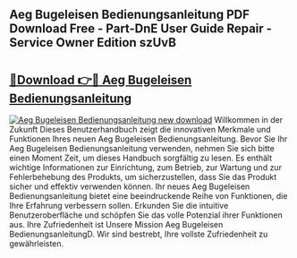 ## Aeg Bugeleisen Bedienungsanleitung PDF Download Free - Part-DnE User Guide Repair - Service Owner Edition szUvB

# <h2><a href="http://df0tiz.blite.top/?on=Aeg+Bugeleisen+Bedienungsanleitung">🔗Download 👉🔴 Aeg Bugeleisen Bedienungsanleitung</a></h2>

[![Aeg Bugeleisen Bedienungsanleitung new download](https://i.imgur.com/lujVjoI.png)](http://df0tiz.blite.top/?on=Aeg+Bugeleisen+Bedienungsanleitung)
Willkommen in der Zukunft Dieses Benutzerhandbuch zeigt die innovativen Merkmale und Funktionen Ihres neuen Aeg Bugeleisen Bedienungsanleitung. Bevor Sie Ihr Aeg Bugeleisen Bedienungsanleitung verwenden, nehmen Sie sich bitte einen Moment Zeit, um dieses Handbuch sorgfältig zu lesen. Es enthält wichtige Informationen zur Einrichtung, zum Betrieb, zur Wartung und zur Fehlerbehebung des Produkts, um sicherzustellen, dass Sie das Produkt sicher und effektiv verwenden können. Ihr neues Aeg Bugeleisen Bedienungsanleitung bietet eine beeindruckende Reihe von Funktionen, die Ihre Erfahrung verbessern sollen. Erkunden Sie die intuitive Benutzeroberfläche und schöpfen Sie das volle Potenzial ihrer Funktionen aus. Ihre Zufriedenheit ist Unsere Mission Aeg Bugeleisen BedienungsanleitungD. Wir sind bestrebt, Ihre vollste Zufriedenheit zu gewährleisten.

